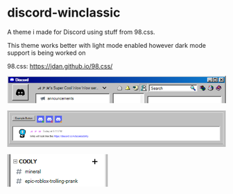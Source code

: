 # discord-winclassic
A theme i made for Discord using stuff from 98.css.

This theme works better with light mode enabled however dark mode support is being worked on

98.css: https://jdan.github.io/98.css/

<p align="left"><img src="sc/toolbar.PNG"></p>
<p align="left"><img src="sc/other.PNG"></p>
<p align="left"><img src="sc/channels.PNG"></p>

